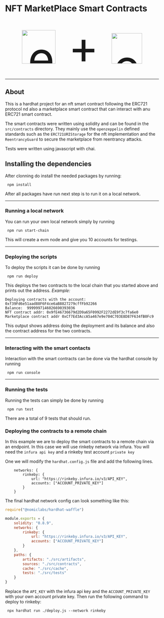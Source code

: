 # NFT MarketPlace Smart Contracts
<div align="center" style="font-size: 150px">
    <img src="https://blog.logomyway.com/wp-content/uploads/2021/11/Ethereum-logo.png" alt="ethereum" height="110px">
+
    <img src="https://seeklogo.com/images/H/hardhat-logo-888739EBB4-seeklogo.com.png" alt="ethereum" height="100px">
</div>

***
## About
This is a hardhat project for an nft smart contract following the ERC721 protocol nd also a marketplace smart contract
that can interact with anu ERC721 smart contract.

The smart contracts were written using solidity and can be found in the `src/contracts` directory. They mainly use the 
`openzeppelin` defined standards such as the `ERC721URIStorage` for the nft implementation and the `ReentrancyGuard` to 
secure the marketplace from reentrancy attacks. 

Tests were written using javascript with chai.

## Installing the dependencies
After clonning do install the needed packages by running:
```shell
 npm install
```

After all packages have run next step is to run it on a local network.
***
### Running a local network
You can run your own local network simply by running
```shell
 npm run start-chain
```
This will create a evm node and give you 10 accounts for testings.

***
### Deploying the scripts
To deploy the scripts it can be done by running
```shell
 npm run deploy
```
This deploys the two contracts to the local chain that you started above and prints out the address. 
*Example:*
```shell
Deploying contracts with the account: 0xf39Fd6e51aad88F6F4ce6aB8827279cffFb92266
Balance:  9999997146026690393036
NFT contract addr: 0x9fE46736679d2D9a65F0992F2272dE9f3c7fa6e0
Marketplace contract addr 0xCf7Ed3AccA5a467e9e704C703E8D87F634fB0Fc9
```
This output shows address doing the deployment and its balance and also the contract address for the two contracts.
***
### Interacting with the smart contacts
Interaction with the smart contracts can be done via the hardhat console by running
```shell
 npm run console
```
***

### Running the tests
Running the tests can simply be done by running
```shell
 npm run test
```
There are a total of 9 tests that should run.

### Deploying the contracts to a remote chain
In this example we are to deploy the smart contracts to a remote chain via an endpoint.
In this case we will use rinkeby network via infura.
You will need the `infura api key` and a rinkeby test account `private key`

One we will modify the `hardhat.config.js` file and add the following lines.
```
    networks: {
        rinkeby: {
            url: "https://rinkeby.infura.io/v3/API_KEY",
            accounts: ["ACCOUNT_PRIVATE_KEY"]
        }
    }
```

The final hardhat network config can look something like this:
```js
require("@nomiclabs/hardhat-waffle")

module.exports = {
    solidity: "0.8.9",
    networks: {
        rinkeby: {
            url: "https://rinkeby.infura.io/v3/API_KEY",
            accounts: ["ACCOUNT_PRIVATE_KEY"] 
        }
    },
    paths: {
        artifacts: "./src/artifacts",
        sources: "./src/contracts",
        cache: "./src/cache",
        tests: "./src/tests"
    }
}
```

Replace the `API_KEY` with the infura api key and the `ACCOUNT_PRIVATE_KEY` with your own account private key.
Then run the following command to deploy to rinkeby:
```shell
 npx hardhat run ./deploy.js --network rinkeby
```
